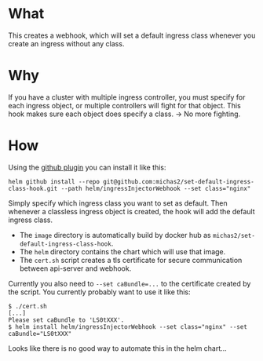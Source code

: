 # What

This creates a webhook, which will set a default ingress class whenever you create an ingress without any class.

# Why

If you have a cluster with multiple ingress controller, you must specify for each ingress object, or multiple controllers will fight for that object.
This hook makes sure each object does specify a class. -> No more fighting.

# How

Using the [github plugin](https://github.com/sagansystems/helm-github) you can install it like this:
```
helm github install --repo git@github.com:michas2/set-default-ingress-class-hook.git --path helm/ingressInjectorWebhook --set class="nginx"
```

Simply specify which ingress class you want to set as default. Then whenever a classless ingress object is created, the hook will add the default ingress class.

* The `image` directory is automatically build by docker hub as `michas2/set-default-ingress-class-hook`.
* The `helm` directory contains the chart which will use that image.
* The `cert.sh` script creates a tls certificate for secure communication between api-server and webhook.

Currently you also need to `--set caBundle=...` to the certificate created by the script.
You currently probably want to use it like this:
```
$ ./cert.sh
[...]
Please set caBundle to 'LS0tXXX'.
$ helm install helm/ingressInjectorWebhook --set class="nginx" --set caBundle="LS0tXXX"
```
Looks like there is no good way to automate this in the helm chart...
